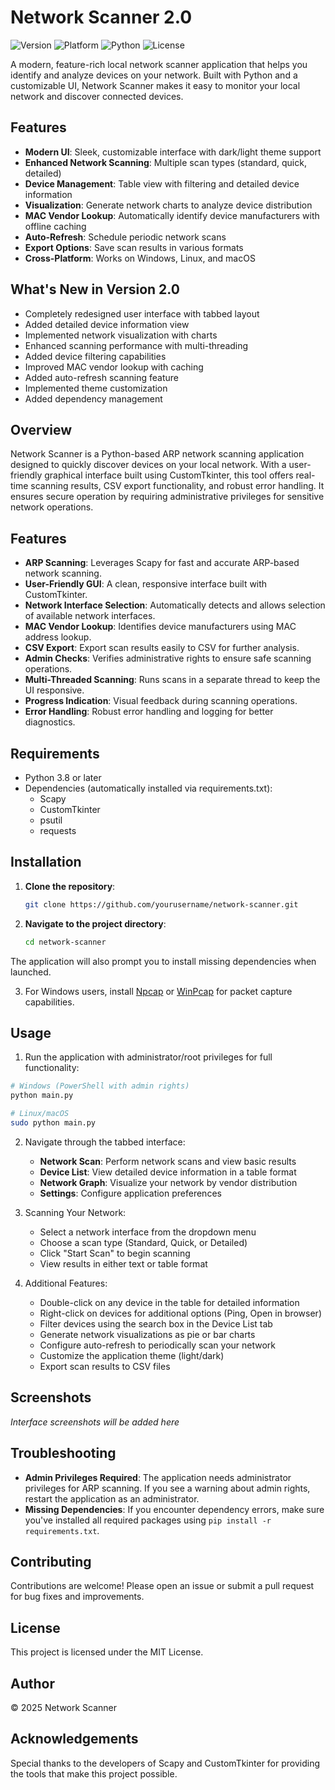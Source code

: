# Network Scanner 2.0

![Version](https://img.shields.io/badge/version-2.0-blue)
![Platform](https://img.shields.io/badge/platform-Windows%20%7C%20Linux%20%7C%20macOS-lightgrey)
![Python](https://img.shields.io/badge/python-3.8%2B-green)
![License](https://img.shields.io/badge/license-MIT-yellow)

A modern, feature-rich local network scanner application that helps you identify and analyze devices on your network. Built with Python and a customizable UI, Network Scanner makes it easy to monitor your local network and discover connected devices.

## Features

- **Modern UI**: Sleek, customizable interface with dark/light theme support
- **Enhanced Network Scanning**: Multiple scan types (standard, quick, detailed)
- **Device Management**: Table view with filtering and detailed device information
- **Visualization**: Generate network charts to analyze device distribution
- **MAC Vendor Lookup**: Automatically identify device manufacturers with offline caching
- **Auto-Refresh**: Schedule periodic network scans
- **Export Options**: Save scan results in various formats
- **Cross-Platform**: Works on Windows, Linux, and macOS

## What's New in Version 2.0

- Completely redesigned user interface with tabbed layout
- Added detailed device information view
- Implemented network visualization with charts
- Enhanced scanning performance with multi-threading
- Added device filtering capabilities
- Improved MAC vendor lookup with caching
- Added auto-refresh scanning feature
- Implemented theme customization
- Added dependency management

## Overview

Network Scanner is a Python-based ARP network scanning application designed to quickly discover devices on your local network. With a user-friendly graphical interface built using CustomTkinter, this tool offers real-time scanning results, CSV export functionality, and robust error handling. It ensures secure operation by requiring administrative privileges for sensitive network operations.

## Features

- **ARP Scanning**: Leverages Scapy for fast and accurate ARP-based network scanning.
- **User-Friendly GUI**: A clean, responsive interface built with CustomTkinter.
- **Network Interface Selection**: Automatically detects and allows selection of available network interfaces.
- **MAC Vendor Lookup**: Identifies device manufacturers using MAC address lookup.
- **CSV Export**: Export scan results easily to CSV for further analysis.
- **Admin Checks**: Verifies administrative rights to ensure safe scanning operations.
- **Multi-Threaded Scanning**: Runs scans in a separate thread to keep the UI responsive.
- **Progress Indication**: Visual feedback during scanning operations.
- **Error Handling**: Robust error handling and logging for better diagnostics.

## Requirements

- Python 3.8 or later
- Dependencies (automatically installed via requirements.txt):
  - Scapy
  - CustomTkinter
  - psutil
  - requests

## Installation

1. **Clone the repository**:
   ```bash
   git clone https://github.com/yourusername/network-scanner.git
   ```

2. **Navigate to the project directory**:
   ```bash
   cd network-scanner

The application will also prompt you to install missing dependencies when launched.

3. For Windows users, install [Npcap](https://npcap.com/) or [WinPcap](https://www.winpcap.org/) for packet capture capabilities.

## Usage

1. Run the application with administrator/root privileges for full functionality:

```bash
# Windows (PowerShell with admin rights)
python main.py

# Linux/macOS
sudo python main.py
```

2. Navigate through the tabbed interface:
   - **Network Scan**: Perform network scans and view basic results
   - **Device List**: View detailed device information in a table format
   - **Network Graph**: Visualize your network by vendor distribution
   - **Settings**: Configure application preferences

3. Scanning Your Network:
   - Select a network interface from the dropdown menu
   - Choose a scan type (Standard, Quick, or Detailed)
   - Click "Start Scan" to begin scanning
   - View results in either text or table format

4. Additional Features:
   - Double-click on any device in the table for detailed information
   - Right-click on devices for additional options (Ping, Open in browser)
   - Filter devices using the search box in the Device List tab
   - Generate network visualizations as pie or bar charts
   - Configure auto-refresh to periodically scan your network
   - Customize the application theme (light/dark)
   - Export scan results to CSV files

## Screenshots

*Interface screenshots will be added here*

## Troubleshooting

- **Admin Privileges Required**: The application needs administrator privileges for ARP scanning. If you see a warning about admin rights, restart the application as an administrator.
- **Missing Dependencies**: If you encounter dependency errors, make sure you've installed all required packages using `pip install -r requirements.txt`.

## Contributing

Contributions are welcome! Please open an issue or submit a pull request for bug fixes and improvements.

## License

This project is licensed under the MIT License.

## Author

© 2025 Network Scanner

## Acknowledgements

Special thanks to the developers of Scapy and CustomTkinter for providing the tools that make this project possible.